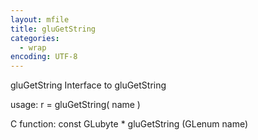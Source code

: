 ```yaml
---
layout: mfile
title: gluGetString
categories:
  - wrap
encoding: UTF-8
---
```


gluGetString  Interface to gluGetString

usage:  r = gluGetString( name )

C function:  const GLubyte \* gluGetString (GLenum name)